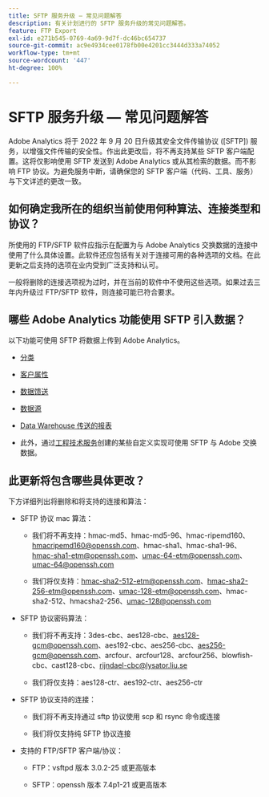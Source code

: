 ```yaml
---
title: SFTP 服务升级 — 常见问题解答
description: 有关计划进行的 SFTP 服务升级的常见问题解答。
feature: FTP Export
exl-id: e271b545-0769-4a69-9d7f-dc46bc654737
source-git-commit: ac9e4934cee0178fb00e4201cc3444d333a74052
workflow-type: tm+mt
source-wordcount: '447'
ht-degree: 100%

---
```


# SFTP 服务升级 — 常见问题解答

Adobe Analytics 将于 2022 年 9 月 20 日升级其安全文件传输协议 ([SFTP]) 服务，以增强文件传输的安全性。作出此更改后，将不再支持某些 SFTP 客户端配置。这将仅影响使用 SFTP 发送到 Adobe Analytics 或从其检索的数据。而不影响 FTP 协议。为避免服务中断，请确保您的 SFTP 客户端（代码、工具、服务）与下文详述的更改一致。

## 如何确定我所在的组织当前使用何种算法、连接类型和协议？

所使用的 FTP/SFTP 软件应指示在配置为与 Adobe Analytics 交换数据的连接中使用了什么具体设置。此软件还应包括有关对于连接可用的各种选项的文档。在此更新之后支持的选项在业内受到广泛支持和认可。

一般将删除的连接选项视为过时，并在当前的软件中不使用这些选项。如果过去三年内升级过 FTP/SFTP 软件，则连接可能已符合要求。

## 哪些 Adobe Analytics 功能使用 SFTP 引入数据？

以下功能可使用 SFTP 将数据上传到 Adobe Analytics。

* [分类](https://experienceleague.adobe.com/docs/analytics/export/ftp-and-sftp/set-up-ftp-accounts/ftp-saint.html?lang=zh-Hans)

* [客户属性](https://experienceleague.adobe.com/docs/core-services/interface/services/customer-attributes/attributes.html?lang=zh-Hans)

* [数据馈送](https://experienceleague.adobe.com/docs/analytics/export/ftp-and-sftp/set-up-ftp-accounts/ftp-datafeeds.html)

* [数据源](https://experienceleague.adobe.com/docs/analytics/export/ftp-and-sftp/set-up-ftp-accounts/ftp-datasources.html)

* [Data Warehouse 传送的报表](https://experienceleague.adobe.com/docs/analytics/export/ftp-and-sftp/set-up-ftp-accounts/ftp-dw-reports.html)

* 此外，通过[工程技术服务](https://experienceleague.adobe.com/docs/analytics/export/ftp-and-sftp/set-up-ftp-accounts/ftp-eng-services.html)创建的某些自定义实现可使用 SFTP 与 Adobe 交换数据。

## 此更新将包含哪些具体更改？

下方详细列出将删除和将支持的连接和算法：

* SFTP 协议 mac 算法：

   * 我们将不再支持：hmac-md5、hmac-md5-96、hmac-ripemd160、hmacripemd160@openssh.com、hmac-sha1、hmac-sha1-96、hmac-sha1-etm@openssh.com、umac-64-etm@openssh.com、umac-64@openssh.com

   * 我们将仅支持：hmac-sha2-512-etm@openssh.com、hmac-sha2-256-etm@openssh.com、umac-128-etm@openssh.com、hmac-sha2-512、hmacsha2-256、umac-128@openssh.com

* SFTP 协议密码算法：

   * 我们将不再支持：3des-cbc、aes128-cbc、aes128-gcm@openssh.com、aes192-cbc、aes256-cbc、aes256-gcm@openssh.com、arcfour、arcfour128、arcfour256、blowfish-cbc、cast128-cbc、rijndael-cbc@lysator.liu.se

   * 我们将仅支持：aes128-ctr、aes192-ctr、aes256-ctr

* SFTP 协议支持的连接：

   * 我们将不再支持通过 sftp 协议使用 scp 和 rsync 命令或连接

   * 我们将仅支持纯 SFTP 协议连接

* 支持的 FTP/SFTP 客户端/协议：

   * FTP：vsftpd 版本 3.0.2-25 或更高版本

   * SFTP：openssh 版本 7.4p1-21 或更高版本
